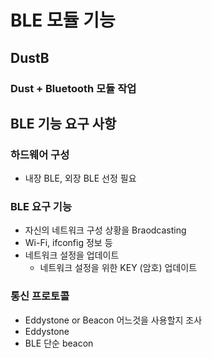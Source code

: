 # BLE 모듈 기능  
## DustB 
### Dust + Bluetooth 모듈 작업 

## BLE 기능 요구 사항
### 하드웨어 구성
- 내장 BLE, 외장 BLE 선정 필요

### BLE 요구 기능
- 자신의 네트워크 구성 상황을 Braodcasting
- Wi-Fi, ifconfig 정보 등
- 네트워크 설정을 업데이트 
  - 네트워크 설정을 위한 KEY (암호) 업데이트
  
### 통신 프로토콜 
- Eddystone or Beacon 어느것을 사용할지 조사
- Eddystone
- BLE 단순 beacon

